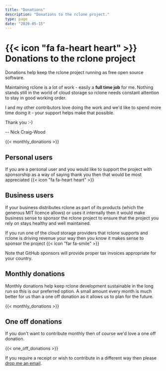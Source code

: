 ```yaml
---
title: "Donations"
description: "Donations to the rclone project."
type: page
date: "2020-05-15"
---
```


# {{< icon "fa fa-heart heart" >}} Donations to the rclone project

Donations help keep the rclone project running as free open source
software.

Maintaining rclone is a lot of work - easily a **full time job** for
me. Nothing stands still in the world of cloud storage so rclone needs
constant attention to stay in good working order.

I and my other contributors love doing the work and we'd like to spend
more time doing it - your support helps make that possible.

Thank you :-)

-- Nick Craig-Wood

{{< monthly_donations >}}

## Personal users

If you are a personal user and you would like to support the project
with sponsorship as a way of saying thank you then that would be most
appreciated {{< icon "fa fa-heart heart" >}}

## Business users

If your business distributes rclone as part of its products (which the
generous MIT licence allows) or uses it internally then it would make
business sense to sponsor the rclone project to ensure that the
project you rely on stays healthy and well maintained.

If you run one of the cloud storage providers that rclone supports and
rclone is driving revenue your way then you know it makes sense to
sponsor the project {{< icon "far fa-smile" >}}

Note that GitHub sponsors will provide proper tax invoices appropriate
for your country.

## Monthly donations

Monthly donations help keep rclone development sustainable in the long
run so this is our preferred option. A small amount every month is
much better for us than a one off donation as it allows us to plan for
the future.

{{< monthly_donations >}}

## One off donations

If you don't want to contribute monthly then of course we'd love a one
off donation.

{{< one_off_donations >}}

If you require a receipt or wish to contribute in a different way then
please [drop me an email](mailto:nick@craig-wood.com).
